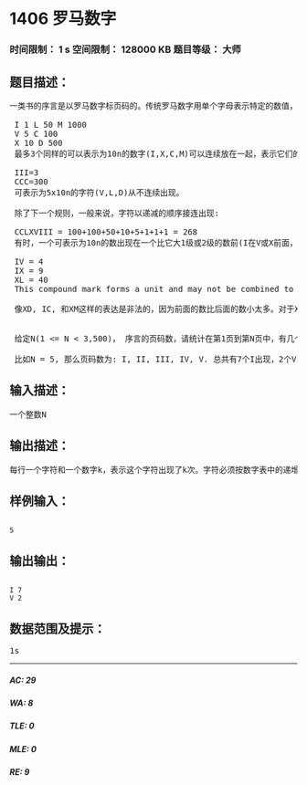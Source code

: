 # 1406 罗马数字   
### 时间限制： 1 s     空间限制： 128000 KB     题目等级： 大师  
## 题目描述：  

<pre>
一类书的序言是以罗马数字标页码的。传统罗马数字用单个字母表示特定的数值，以下是标准数字表:   
  
 I 1 L 50 M 1000  
 V 5 C 100  
 X 10 D 500  
 最多3个同样的可以表示为10n的数字(I,X,C,M)可以连续放在一起，表示它们的和:   
  
 III=3  
 CCC=300  
 可表示为5x10n的字符(V,L,D)从不连续出现。   
  
 除了下一个规则，一般来说，字符以递减的顺序接连出现:   
  
 CCLXVIII = 100+100+50+10+5+1+1+1 = 268  
 有时，一个可表示为10n的数出现在一个比它大1级或2级的数前(I在V或X前面，X在L或C前面，等等)。在这种情况下，数值等于后面的那个数减去前面的那个数:   
  
 IV = 4  
 IX = 9  
 XL = 40  
 This compound mark forms a unit and may not be combined to make another compound mark (e.g., IXL is wrong for 39; XXXIX is correct).   
  
 像XD, IC, 和XM这样的表达是非法的，因为前面的数比后面的数小太多。对于XD(490的错误表达)，可以写成 CDXC; 对于IC(99的错误表达)，可以写成XCIX; 对于XM(990的错误表达)，可以写成CMXC。 90 is expressed XC and not LXL, since L followed by X connotes that successive marks are X or smaller (probably, anyway).   
  
  
 给定N(1 <= N < 3,500)， 序言的页码数，请统计在第1页到第N页中，有几个I出现，几个V出现，等等 (从小到大的顺序)。不要输出并没有出现过的字符。   
  
 比如N = 5, 那么页码数为: I, II, III, IV, V. 总共有7个I出现，2个V出现。
</pre>
  
  
## 输入描述：  

<pre>
一个整数N
</pre>
  
  
## 输出描述：  

<pre>
每行一个字符和一个数字k，表示这个字符出现了k次。字符必须按数字表中的递增顺序输出。
</pre>
  
  
## 样例输入：  

<pre><code>
5
</code></pre>
  
  
## 输出输出：  

<pre><code>
I 7  
V 2
</code></pre>
  
  
## 数据范围及提示：  

<pre>
1s
</pre>
  
  
***  

##### AC: 29  
##### WA: 8  
##### TLE: 0  
##### MLE: 0  
##### RE: 9  
